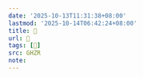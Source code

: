 ```yaml
---
date: '2025-10-13T11:31:38+08:00'
lastmod: '2025-10-14T06:42:24+08:00'
title: 󰪈
url: 󰪈
tags: [𦍙]
src: GHZR
note:
---
```

